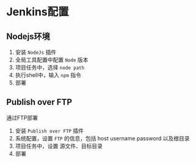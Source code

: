 # Jenkins配置

## Nodejs环境

1. 安装 `NodeJs` 插件
2. 全局工具配置中配置 `Node` 版本
3. 项目任务中，选择 `node path`
4. 执行shell中，输入 `npm` 指令
5. 部署

## Publish over FTP

通过FTP部署

1. 安装 `Publish over FTP` 插件
2. 系统配置，设置 `FTP` 的信息，包括 host username password 以及根目录
3. 项目任务中，设置 源文件、目标目录
4. 部署